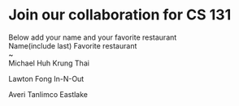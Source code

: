 # Join our collaboration for CS 131
Below add your name and your favorite restaurant
<br>
Name(include last)      Favorite restaurant <br>
~                                                       
Michael Huh             Krung Thai

Lawton Fong				In-N-Out

Averi Tanlimco          Eastlake


